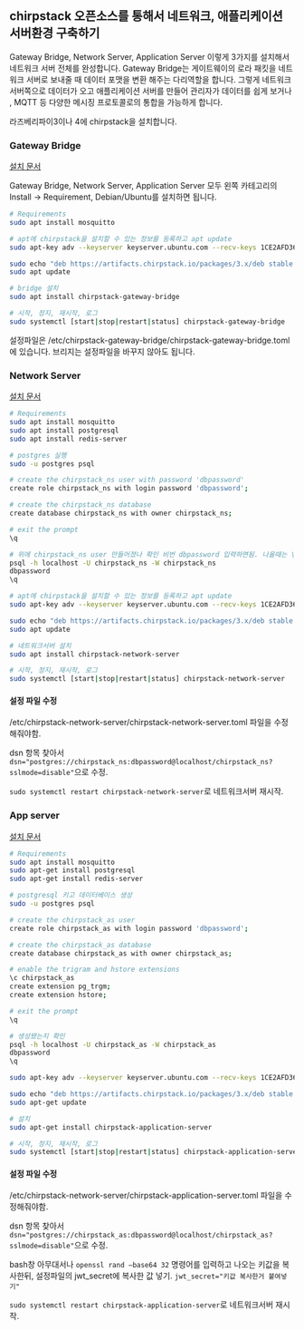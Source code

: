 ## chirpstack 오픈소스를 통해서 네트워크, 애플리케이션 서버환경 구축하기

Gateway Bridge, Network Server, Application Server 이렇게 3가지를 설치해서 네트워크 서버 전체를 완성합니다. Gateway Bridge는 게이트웨이의 로라 패킷을 네트워크 서버로 보내줄 때 데이터 포맷을 변환 해주는 다리역할을 합니다. 그렇게 네트워크 서버쪽으로 데이터가 오고 애플리케이션 서버를 만들어 관리자가 데이터를 쉽게 보거나 , MQTT 등 다양한 메시징 프로토콜로의 통합을 가능하게 합니다. 

라즈베리파이3이나 4에 chirpstack을 설치합니다. 

### Gateway Bridge

[설치 문서](https://www.chirpstack.io/gateway-bridge/)

Gateway Bridge, Network Server, Application Server 모두 왼쪽 카테고리의 Install → Requirement, Debian/Ubuntu를 설치하면 됩니다. 

```bash
# Requirements
sudo apt install mosquitto
```

```bash
# apt에 chirpstack을 설치할 수 있는 정보를 등록하고 apt update
sudo apt-key adv --keyserver keyserver.ubuntu.com --recv-keys 1CE2AFD36DBCCA00

sudo echo "deb https://artifacts.chirpstack.io/packages/3.x/deb stable main" | sudo tee /etc/apt/sources.list.d/chirpstack.list
sudo apt update
```

```bash
# bridge 설치
sudo apt install chirpstack-gateway-bridge
```

```bash
# 시작, 정지, 재시작, 로그
sudo systemctl [start|stop|restart|status] chirpstack-gateway-bridge
```

설정파일은 /etc/chirpstack-gateway-bridge/chirpstack-gateway-bridge.toml에 있습니다. 브리지는 설정파일을 바꾸지 않아도 됩니다. 

### Network Server

[설치 문서](https://www.chirpstack.io/network-server/)

```bash
# Requirements
sudo apt install mosquitto
sudo apt install postgresql
sudo apt install redis-server
```

```bash
# postgres 실행
sudo -u postgres psql
```

```bash
# create the chirpstack_ns user with password 'dbpassword'
create role chirpstack_ns with login password 'dbpassword';

# create the chirpstack_ns database
create database chirpstack_ns with owner chirpstack_ns;

# exit the prompt
\q
```

```bash
# 위에 chirpstack_ns user 만들어졌나 확인 비번 dbpassword 입력하면됨. 나올때는 \q
psql -h localhost -U chirpstack_ns -W chirpstack_ns
dbpassword
\q
```

```bash
# apt에 chirpstack을 설치할 수 있는 정보를 등록하고 apt update
sudo apt-key adv --keyserver keyserver.ubuntu.com --recv-keys 1CE2AFD36DBCCA00

sudo echo "deb https://artifacts.chirpstack.io/packages/3.x/deb stable main" | sudo tee /etc/apt/sources.list.d/chirpstack.list
sudo apt update
```

```bash
# 네트워크서버 설치
sudo apt install chirpstack-network-server
```

```bash
# 시작, 정지, 재시작, 로그
sudo systemctl [start|stop|restart|status] chirpstack-network-server
```

#### 설정 파일 수정
/etc/chirpstack-network-server/chirpstack-network-server.toml 파일을 수정해줘야함.

dsn 항목 찾아서 `dsn="postgres://chirpstack_ns:dbpassword@localhost/chirpstack_ns?sslmode=disable"`으로 수정. 

`sudo systemctl restart chirpstack-network-server`로 네트워크서버 재시작.

### App server

[설치 문서](https://www.chirpstack.io/application-server/)

```bash
# Requirements
sudo apt install mosquitto
sudo apt-get install postgresql
sudo apt-get install redis-server
```

```bash
# postgresql 키고 데이터베이스 생성
sudo -u postgres psql

# create the chirpstack_as user
create role chirpstack_as with login password 'dbpassword';

# create the chirpstack_as database
create database chirpstack_as with owner chirpstack_as;

# enable the trigram and hstore extensions
\c chirpstack_as
create extension pg_trgm;
create extension hstore;

# exit the prompt
\q
```

```bash
# 생성됐는지 확인
psql -h localhost -U chirpstack_as -W chirpstack_as
dbpassword
\q
```

```bash
sudo apt-key adv --keyserver keyserver.ubuntu.com --recv-keys 1CE2AFD36DBCCA00

sudo echo "deb https://artifacts.chirpstack.io/packages/3.x/deb stable main" | sudo tee /etc/apt/sources.list.d/chirpstack.list
sudo apt-get update
```

```bash
# 설치
sudo apt-get install chirpstack-application-server
```

```bash
# 시작, 정지, 재시작, 로그
sudo systemctl [start|stop|restart|status] chirpstack-application-server
```

#### 설정 파일 수정
/etc/chirpstack-network-server/chirpstack-application-server.toml 파일을 수정해줘야함.

dsn 항목 찾아서 `dsn="postgres://chirpstack_as:dbpassword@localhost/chirpstack_as?sslmode=disable"`으로 수정. 

bash창 아무대서나 `openssl rand –base64 32` 명령어를 입력하고 나오는 키값을 복사한뒤, 설정파일의 jwt_secret에 복사한 값 넣기. `jwt_secret="키값 복사한거 붙여넣기"`

`sudo systemctl restart chirpstack-application-server`로 네트워크서버 재시작.

